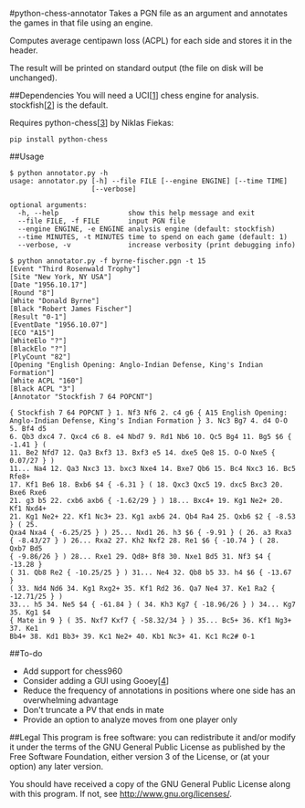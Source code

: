 #python-chess-annotator
Takes a PGN file as an argument and annotates the games in that file using an
engine.

Computes average centipawn loss (ACPL) for each side and stores it in the
header.

The result will be printed on standard output (the file on disk will be
unchanged).

##Dependencies
You will need a UCI[[1]] chess engine for analysis. stockfish[[2]] is the
default.

Requires python-chess[[3]] by Niklas Fiekas:
```
pip install python-chess
```

##Usage
```
$ python annotator.py -h
usage: annotator.py [-h] --file FILE [--engine ENGINE] [--time TIME]
                    [--verbose]

optional arguments:
  -h, --help                 show this help message and exit
  --file FILE, -f FILE       input PGN file
  --engine ENGINE, -e ENGINE analysis engine (default: stockfish)
  --time MINUTES, -t MINUTES time to spend on each game (default: 1)
  --verbose, -v              increase verbosity (print debugging info)

$ python annotator.py -f byrne-fischer.pgn -t 15
[Event "Third Rosenwald Trophy"]
[Site "New York, NY USA"]
[Date "1956.10.17"]
[Round "8"]
[White "Donald Byrne"]
[Black "Robert James Fischer"]
[Result "0-1"]
[EventDate "1956.10.07"]
[ECO "A15"]
[WhiteElo "?"]
[BlackElo "?"]
[PlyCount "82"]
[Opening "English Opening: Anglo-Indian Defense, King's Indian Formation"]
[White ACPL "160"]
[Black ACPL "3"]
[Annotator "Stockfish 7 64 POPCNT"]

{ Stockfish 7 64 POPCNT } 1. Nf3 Nf6 2. c4 g6 { A15 English Opening:
Anglo-Indian Defense, King's Indian Formation } 3. Nc3 Bg7 4. d4 O-O 5. Bf4 d5
6. Qb3 dxc4 7. Qxc4 c6 8. e4 Nbd7 9. Rd1 Nb6 10. Qc5 Bg4 11. Bg5 $6 { -1.41 } (
11. Be2 Nfd7 12. Qa3 Bxf3 13. Bxf3 e5 14. dxe5 Qe8 15. O-O Nxe5 { 0.07/27 } )
11... Na4 12. Qa3 Nxc3 13. bxc3 Nxe4 14. Bxe7 Qb6 15. Bc4 Nxc3 16. Bc5 Rfe8+
17. Kf1 Be6 18. Bxb6 $4 { -6.31 } ( 18. Qxc3 Qxc5 19. dxc5 Bxc3 20. Bxe6 Rxe6
21. g3 b5 22. cxb6 axb6 { -1.62/29 } ) 18... Bxc4+ 19. Kg1 Ne2+ 20. Kf1 Nxd4+
21. Kg1 Ne2+ 22. Kf1 Nc3+ 23. Kg1 axb6 24. Qb4 Ra4 25. Qxb6 $2 { -8.53 } ( 25.
Qxa4 Nxa4 { -6.25/25 } ) 25... Nxd1 26. h3 $6 { -9.91 } ( 26. a3 Rxa3
{ -8.43/27 } ) 26... Rxa2 27. Kh2 Nxf2 28. Re1 $6 { -10.74 } ( 28. Qxb7 Bd5
{ -9.86/26 } ) 28... Rxe1 29. Qd8+ Bf8 30. Nxe1 Bd5 31. Nf3 $4 { -13.28 }
( 31. Qb8 Re2 { -10.25/25 } ) 31... Ne4 32. Qb8 b5 33. h4 $6 { -13.67 }
( 33. Nd4 Nd6 34. Kg1 Rxg2+ 35. Kf1 Rd2 36. Qa7 Ne4 37. Ke1 Ra2 { -12.71/25 } )
33... h5 34. Ne5 $4 { -61.84 } ( 34. Kh3 Kg7 { -18.96/26 } ) 34... Kg7 35. Kg1 $4
{ Mate in 9 } ( 35. Nxf7 Kxf7 { -58.32/34 } ) 35... Bc5+ 36. Kf1 Ng3+ 37. Ke1
Bb4+ 38. Kd1 Bb3+ 39. Kc1 Ne2+ 40. Kb1 Nc3+ 41. Kc1 Rc2# 0-1
```

##To-do
- Add support for chess960
- Consider adding a GUI using Gooey[[4]]
- Reduce the frequency of annotations in positions where one side has an
  overwhelming advantage
- Don't truncate a PV that ends in mate
- Provide an option to analyze moves from one player only

##Legal
This program is free software: you can redistribute it and/or modify it
under the terms of the GNU General Public License as published by the
Free Software Foundation, either version 3 of the License, or (at your
option) any later version.

You should have received a copy of the GNU General Public License along
with this program.  If not, see <http://www.gnu.org/licenses/>.

[1]: https://chessprogramming.wikispaces.com/UCI
[2]: https://stockfishchess.org/download/
[3]: https://github.com/niklasf/python-chess
[4]: https://github.com/chriskiehl/Gooey
<!-- vim: ft=markdown -->

